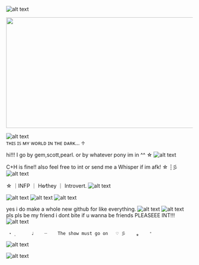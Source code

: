 ![alt text](https://64.media.tumblr.com/524d1b96add71d3d1543c24d01bd545c/804a182a7ca8e6a2-89/s2048x3072/cdb3a31ddefa0bb3761c76a92a13ce215105d760.pnj)


<img src="https://media.discordapp.net/attachments/1052873893028843574/1362994386731925606/Untitled280_20250418223255.png?ex=68046af1&is=68031971&hm=0cc7ba1de50771db9a77ca358ce9bec15088cef3c04ee325eeef1a9072200aef&=&format=webp&quality=lossless" width="700" height="300">

  ![alt text](https://64.media.tumblr.com/80fddbab5175dba5fd827968fd3ad886/e5cde90135c8fe90-93/s640x960/fc5aa7c29be760ba52c5f43f256111912d7bf6d5.pnj)    
ᴛʜɪꜱ ɪꜱ ᴍʏ ᴡᴏʀʟᴅ ɪɴ ᴛʜᴇ ᴅᴀʀᴋ...          ♱  
 
 hi!!! I go by gem,scott,pearl. or by whatever pony im in ^^ ☆ ![alt text](https://i.ibb.co/mbsXzrr/IMG-6630.gif)

C+H is fine!! also feel free to int or send me a Whisper if im afk! ☆ ┆彡 ![alt text](https://i.ibb.co/QYgmwxq/IMG-4991.gif)

 ☆ ｜INFP ｜ He⁄they ｜ Introvert․ ![alt text](https://i.ibb.co/jyWyZQG/IMG-6996.gif)

  ![alt text](https://cdn.discordapp.com/emojis/1113872942758105168.webp?size=40&quality=lossless) ![alt text](https://cdn.discordapp.com/emojis/1113883125899083828.webp?size=40&quality=lossless)
     ![alt text](https://cdn.discordapp.com/emojis/1113883836699390012.webp?size=40&quality=lossless)
                     
 yes i do make a whole new github for like everything. ![alt text](https://pixels.crd.co/assets/images/gallery02/88488dee.gif?v=99d3974e)
  ![alt text](https://64.media.tumblr.com/80fddbab5175dba5fd827968fd3ad886/e5cde90135c8fe90-93/s640x960/fc5aa7c29be760ba52c5f43f256111912d7bf6d5.pnj)    
  pls pls be my friend i dont bite if u wanna be friends PLEASEEE INT!!! ![alt text](https://i.ibb.co/pb3jP7W/IMG-6364.gif)


     ⋆  ۪      ♩    ┈    The show must go on   ♡ 彡    ⁎    ⁺
![alt text](https://i.ibb.co/n3VrsDM/IMG-7161.gif)

![alt text](https://64.media.tumblr.com/16addfa05d4eb55bc220480c49018d9b/804a182a7ca8e6a2-35/s2048x3072/710b670fd4041c5ad2b3f938b2e5e7508c8c3a84.pnj)


